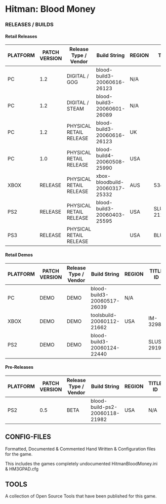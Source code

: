 # Hitman: Blood Money

### RELEASES / BUILDS

#### Retail Releases

| PLATFORM | PATCH VERSION | Release Type / Vendor   | Build String                   | REGION | TITLE ID   |
|----------|---------------|-------------------------|--------------------------------|--------|------------|
| PC       | 1.2           | DIGITAL / GOG           | blood-build3-20060616-26123    | N/A    |            |
| PC       | 1.2           | DIGITAL / STEAM         | blood-build3-20060601-26089    | N/A    |            |
| PC       | 1.2           | PHYSICAL RETAIL RELEASE | blood-build3-20060616-26123    | UK     |            |
| PC       | 1.0           | PHYSICAL RETAIL RELEASE | blood-build4-20060508-25990    | USA    |            |
| XBOX     | RELEASE       | PHYSICAL RETAIL RELEASE | xbox-bloodbuild-20060317-25332 | AUS    | 534300FA   |
| PS2      | RELEASE       | PHYSICAL RETAIL RELEASE | blood-build3-20060403-25595    | USA    | SLUS-21108 |
| PS3      | RELEASE       | PHYSICAL RETAIL RELEASE |                                | USA    | BLUS30942  |

#### Retail Demos

| PLATFORM | PATCH VERSION | Release Type / Vendor   | Build String                   | REGION | TITLE ID   |
|----------|---------------|-------------------------|--------------------------------|--------|------------|
| PC       | DEMO          | DEMO                    | blood-build3-20060517-26039    | N/A    |            |
| XBOX     | DEMO          | DEMO                    | toolsbuild-20060112-21662      | USA    | IM-32983   |
| PS2      | DEMO          | DEMO                    | blood-build3-20060124-22440    |        | SLUS 29191 |

#### Pre-Releases

| PLATFORM | PATCH VERSION | Release Type / Vendor   | Build String                   | REGION | TITLE ID   |
|----------|---------------|-------------------------|--------------------------------|--------|------------|
| PS2      | 0.5           | BETA                    | blood-build-ps2-20060118-21982 | USA    | N/A        |

## CONFIG-FILES
Formatted, Documented & Commented Hand Written & Configuration files for the game.

This includes the games completely undocumented HitmanBloodMoney.ini & HM3GPAD.cfg

## TOOLS
A collection of Open Source Tools that have been published for this game.
